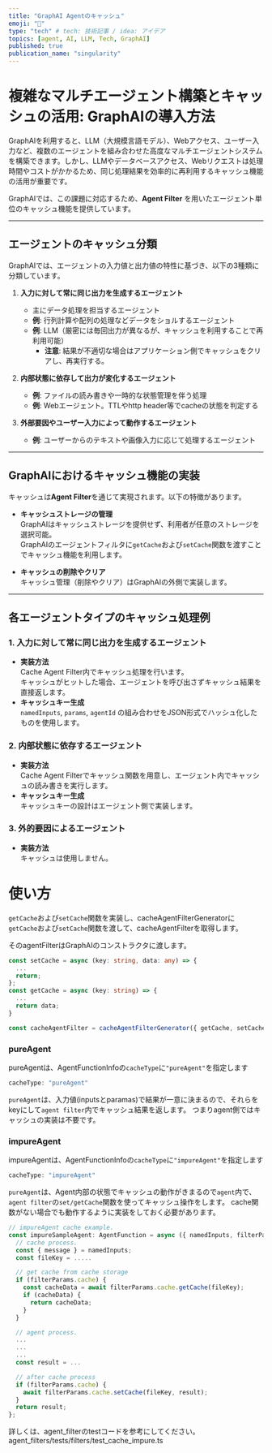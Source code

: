 ```yaml
---
title: "GraphAI Agentのキャッシュ"
emoji: "🤖"
type: "tech" # tech: 技術記事 / idea: アイデア
topics: [agent, AI, LLM, Tech, GraphAI]
published: true
publication_name: "singularity"
---
```



# 複雑なマルチエージェント構築とキャッシュの活用: GraphAIの導入方法

GraphAIを利用すると、LLM（大規模言語モデル）、Webアクセス、ユーザー入力など、複数のエージェントを組み合わせた高度なマルチエージェントシステムを構築できます。しかし、LLMやデータベースアクセス、Webリクエストは処理時間やコストがかかるため、同じ処理結果を効率的に再利用するキャッシュ機能の活用が重要です。

GraphAIでは、この課題に対応するため、**Agent Filter** を用いたエージェント単位のキャッシュ機能を提供しています。

---

## エージェントのキャッシュ分類

GraphAIでは、エージェントの入力値と出力値の特性に基づき、以下の3種類に分類しています。

1. **入力に対して常に同じ出力を生成するエージェント**  
   - 主にデータ処理を担当するエージェント
   - **例**: 行列計算や配列の処理などデータをショルするエージェント
   - **例**: LLM（厳密には毎回出力が異なるが、キャッシュを利用することで再利用可能）  
     - **注意**: 結果が不適切な場合はアプリケーション側でキャッシュをクリアし、再実行する。

2. **内部状態に依存して出力が変化するエージェント**  
   - **例**: ファイルの読み書きや一時的な状態管理を伴う処理
   - **例**: Webエージェント。TTLやhttp header等でcacheの状態を判定する
3. **外部要因やユーザー入力によって動作するエージェント**  
   - **例**: ユーザーからのテキストや画像入力に応じて処理するエージェント

---

## GraphAIにおけるキャッシュ機能の実装

キャッシュは**Agent Filter**を通じて実現されます。以下の特徴があります。

- **キャッシュストレージの管理**  
  GraphAIはキャッシュストレージを提供せず、利用者が任意のストレージを選択可能。  
  GraphAIのエージェントフィルタに`getCache`および`setCache`関数を渡すことでキャッシュ機能を利用します。

- **キャッシュの削除やクリア**  
  キャッシュ管理（削除やクリア）はGraphAIの外側で実装します。

---

## 各エージェントタイプのキャッシュ処理例

### 1. 入力に対して常に同じ出力を生成するエージェント
- **実装方法**  
  Cache Agent Filter内でキャッシュ処理を行います。  
  キャッシュがヒットした場合、エージェントを呼び出さずキャッシュ結果を直接返します。  
- **キャッシュキー生成**  
  `namedInputs`, `params`, `agentId` の組み合わせをJSON形式でハッシュ化したものを使用します。

### 2. 内部状態に依存するエージェント
- **実装方法**  
  Cache Agent Filterでキャッシュ関数を用意し、エージェント内でキャッシュの読み書きを実行します。  
- **キャッシュキー生成**  
  キャッシュキーの設計はエージェント側で実装します。

### 3. 外的要因によるエージェント
- **実装方法**  
  キャッシュは使用しません。

# 使い方

`getCache`および`setCache`関数を実装し、cacheAgentFilterGeneratorに`getCache`および`setCache`関数を渡して、cacheAgentFilterを取得します。

そのagentFilterはGraphAIのコンストラクタに渡します。

```typescript
const setCache = async (key: string, data: any) => {
  ...
  return;
};
const getCache = async (key: string) => {
  ...
  return data;
}

const cacheAgentFilter = cacheAgentFilterGenerator({ getCache, setCache });
```

### pureAgent

pureAgentは、AgentFunctionInfoの`cacheType`に`"pureAgent"`を指定します

```typescript
cacheType: "pureAgent"
```

`pureAgent`は、入力値(inputsとparamas)で結果が一意に決まるので、それらをkeyにして`agent filter`内でキャッシュ結果を返します。
つまりagent側ではキャッシュの実装は不要です。

### impureAgent

impureAgentは、AgentFunctionInfoの`cacheType`に`"impureAgent"`を指定します

```typescript
cacheType: "impureAgent"
```

`pureAgent`は、Agent内部の状態でキャッシュの動作がきまるので`agent`内で、`agent filter`の`set/getCache`関数を使ってキャッシュ操作をします。
cache関数がない場合でも動作するように実装をしておく必要があります。


```typescript
// impureAgent cache example.
const impureSampleAgent: AgentFunction = async ({ namedInputs, filterParams }) => {
  // cache process.
  const { message } = namedInputs;
  const fileKey = .....

  // get cache from cache storage
  if (filterParams.cache) {
    const cacheData = await filterParams.cache.getCache(fileKey);
    if (cacheData) {
      return cacheData;
    }
  }

  // agent process.
  ...
  ...
  ...
  const result = ...

  // after cache process
  if (filterParams.cache) {
    await filterParams.cache.setCache(fileKey, result);
  }
  return result;
};
```

詳しくは、agent_filterのtestコードを参考にしてください。
agent_filters/tests/filters/test_cache_impure.ts